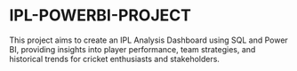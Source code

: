 # IPL-POWERBI-PROJECT
This project aims to create an IPL Analysis Dashboard using SQL and Power BI, providing insights into player performance, team strategies, and historical trends for cricket enthusiasts and stakeholders.
